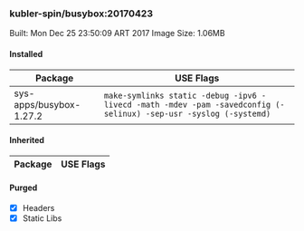 ### kubler-spin/busybox:20170423

Built: Mon Dec 25 23:50:09 ART 2017
Image Size: 1.06MB

#### Installed
Package | USE Flags
--------|----------
sys-apps/busybox-1.27.2 | `make-symlinks static -debug -ipv6 -livecd -math -mdev -pam -savedconfig (-selinux) -sep-usr -syslog (-systemd)`
#### Inherited
Package | USE Flags
--------|----------
#### Purged
- [x] Headers
- [x] Static Libs
